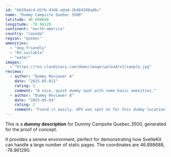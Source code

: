 ```yaml
---
id: "6b59adc4-d1fb-43d6-adad-2b484198adbc"
name: "Dummy Campsite Quebec 3500"
latitude: 46.898688
longitude: -78.96129
continent: "north-america"
country: "canada"
region: "quebec"
amenities:
  - "dog-friendly"
  - "RV-suitable"
  - "water"
images:
  - "https://res.cloudinary.com/demo/image/upload/v1/sample.jpg"
reviews:
  - author: "Dummy Reviewer A"
    date: "2025-05-011"
    rating: 5
    comment: "A nice, quiet dummy spot with some basic amenities."
  - author: "Dummy Reviewer B"
    date: "2025-05-04"
    rating: 2
    comment: "Found it easily. GPS was spot on for this dummy location."
---
```


This is a **dummy description** for Dummy Campsite Quebec 3500, generated for the proof of concept.

It provides a serene environment, perfect for demonstrating how SvelteKit can handle a large number of static pages. The coordinates are 46.898688, -78.961290.
